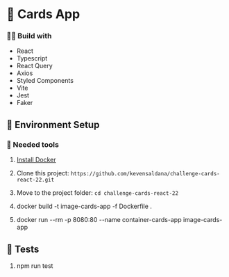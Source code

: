 # 🎴 Cards App

### 🧑‍🔬 Build with
- React
- Typescript
- React Query
- Axios
- Styled Components
- Vite
- Jest
- Faker

## 🚀 Environment Setup

### 🐳 Needed tools

1. [Install Docker](https://www.docker.com/get-started)

3. Clone this project: `https://github.com/kevensaldana/challenge-cards-react-22.git`
4. Move to the project folder: `cd challenge-cards-react-22`
5. docker build -t image-cards-app -f Dockerfile .
5. docker run --rm -p 8080:80 --name container-cards-app image-cards-app

## 🧬 Tests
1. npm run test